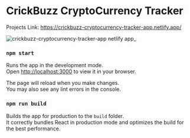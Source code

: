 # CrickBuzz CryptoCurrency Tracker

Projects Link: 
https://crickbuzz-cryptocurrency-tracker-app.netlify.app/

![crickbuzz-cryptocurrency-tracker-app netlify app_](https://user-images.githubusercontent.com/76960865/204884697-81470b44-55e9-4015-a50b-2cc4cca979aa.png)

### `npm start`

Runs the app in the development mode.\
Open [http://localhost:3000](http://localhost:3000) to view it in your browser.

The page will reload when you make changes.\
You may also see any lint errors in the console.



### `npm run build`

Builds the app for production to the `build` folder.\
It correctly bundles React in production mode and optimizes the build for the best performance.













